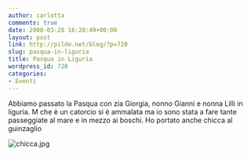 ```yaml
---
author: carlotta
comments: true
date: 2008-03-28 16:20:49+00:00
layout: post
link: http://pilde.net/blog/?p=720
slug: pasqua-in-liguria
title: Pasqua in Liguria
wordpress_id: 720
categories:
- Eventi
---
```


Abbiamo passato la Pasqua con zia Giorgia, nonno Gianni e nonna Lilli in liguria.
M che è un catorcio si è ammalata ma io sono stata a fare tante passeggiate al mare e in mezzo ai boschi.
Ho portato anche chicca al guinzaglio

![chicca.jpg](http://pilde.net/blog/wp-content/uploads/2008/03/chicca.jpg)
